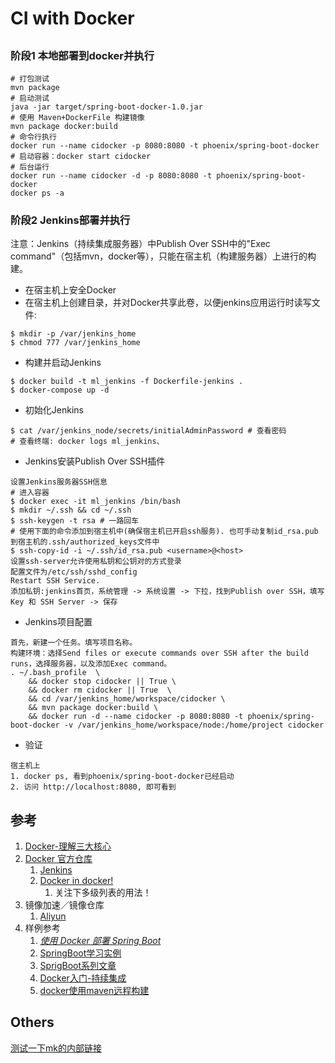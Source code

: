 # CI with Docker

## 
### 阶段1 本地部署到docker并执行
```
# 打包测试
mvn package
# 启动测试
java -jar target/spring-boot-docker-1.0.jar
# 使用 Maven+DockerFile 构建镜像
mvn package docker:build
# 命令行执行
docker run --name cidocker -p 8080:8080 -t phoenix/spring-boot-docker
# 启动容器：docker start cidocker
# 后台运行
docker run --name cidocker -d -p 8080:8080 -t phoenix/spring-boot-docker
docker ps -a
```

### 阶段2 Jenkins部署并执行
注意：Jenkins（持续集成服务器）中Publish Over SSH中的"Exec command"（包括mvn，docker等），只能在宿主机（构建服务器）上进行的构建。
- 在宿主机上安全Docker
- 在宿主机上创建目录，并对Docker共享此卷，以便jenkins应用运行时读写文件:
```
$ mkdir -p /var/jenkins_home
$ chmod 777 /var/jenkins_home
```
- 构建并启动Jenkins
```
$ docker build -t ml_jenkins -f Dockerfile-jenkins .
$ docker-compose up -d
```
- 初始化Jenkins
```
$ cat /var/jenkins_node/secrets/initialAdminPassword # 查看密码
# 查看终端: docker logs ml_jenkins、
```
- Jenkins安装Publish Over SSH插件
```
设置Jenkins服务器SSH信息
# 进入容器 
$ docker exec -it ml_jenkins /bin/bash
$ mkdir ~/.ssh && cd ~/.ssh
$ ssh-keygen -t rsa # 一路回车
# 使用下面的命令添加到宿主机中(确保宿主机已开启ssh服务). 也可手动复制id_rsa.pub到宿主机的.ssh/authorized_keys文件中
$ ssh-copy-id -i ~/.ssh/id_rsa.pub <username>@<host>
设置ssh-server允许使用私钥和公钥对的方式登录
配置文件为/etc/ssh/sshd_config
Restart SSH Service.
添加私钥:jenkins首页，系统管理 -> 系统设置 -> 下拉，找到Publish over SSH，填写Key 和 SSH Server -> 保存
```
- Jenkins项目配置
```
首先，新建一个任务。填写项目名称。
构建环境：选择Send files or execute commands over SSH after the build runs，选择服务器，以及添加Exec command。
. ~/.bash_profile  \
    && docker stop cidocker || True \
    && docker rm cidocker || True  \
    && cd /var/jenkins_home/workspace/cidocker \
    && mvn package docker:build \
    && docker run -d --name cidocker -p 8080:8080 -t phoenix/spring-boot-docker -v /var/jenkins_home/workspace/node:/home/project cidocker    
```
- 验证
```
宿主机上
1. docker ps, 看到phoenix/spring-boot-docker已经启动
2. 访问 http://localhost:8080, 即可看到

```

## 参考
1. [Docker-理解三大核心](https://segmentfault.com/a/1190000014110196)
1. [Docker 官方仓库](https://hub.docker.com/)
    1. [Jenkins](https://hub.docker.com/_/jenkins)
    2. [Docker in docker!](https://hub.docker.com/_/docker)
        1. 关注下多级列表的用法！
1. 镜像加速／镜像仓库
    1. [Aliyun](https://cr.console.aliyun.com/?spm=5176.1971733.0.2.duOGn4#/accelerator)
1. 样例参考
    1. [_使用 Docker 部署 Spring Boot_](http://www.ityouknow.com/springboot/2018/03/19/spring-boot-docker.html)
    1. [SpringBoot学习实例](https://github.com/ityouknow/spring-boot-examples)
    1. [SprigBoot系列文章](http://www.ityouknow.com/spring-boot.html)
    1. [Docker入门-持续集成](https://segmentfault.com/a/1190000014924494)
    1. [docker使用maven远程构建](https://blog.csdn.net/liaomin416100569/article/details/81338604)
  
## Others
[测试一下mk的内部链接](#参考)